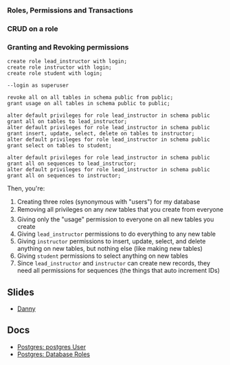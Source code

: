 ### Roles, Permissions and Transactions

### CRUD on a role

### Granting and Revoking permissions

```
create role lead_instructor with login;
create role instructor with login;
create role student with login;

--login as superuser

revoke all on all tables in schema public from public;
grant usage on all tables in schema public to public;

alter default privileges for role lead_instructor in schema public grant all on tables to lead_instructor;
alter default privileges for role lead_instructor in schema public grant insert, update, select, delete on tables to instructor;
alter default privileges for role lead_instructor in schema public grant select on tables to student;

alter default privileges for role lead_instructor in schema public grant all on sequences to lead_instructor;
alter default privileges for role lead_instructor in schema public grant all on sequences to instructor;
```

Then, you're:

1. Creating three roles (synonymous with "users") for my database
1. Removing all privileges on any _new_ tables that you create from everyone
1. Giving only the "usage" permission to everyone on all new tables you create
1. Giving `lead_instructor` permissions to do everything to any new table
1. Giving `instructor` permissions to insert, update, select, and delete anything on new tables, but nothing else (like making new tables)
1. Giving `student` permissions to select anything on new tables
1. Since `lead_instructor` and `instructor` can create new records, they need all permissions for sequences (the things that auto increment IDs)

## Slides

* [Danny](https://docs.google.com/presentation/d/1VQ6C87KF9XECrgkpi3_pzQUH-DfgoPyWd6HmJZufYHc/edit#slide=id.p)

## Docs

- [Postgres: postgres User](http://www.postgresql.org/docs/current/static/postgres-user.html)  
- [Postgres: Database Roles](http://www.postgresql.org/docs/current/static/user-manag.html)
